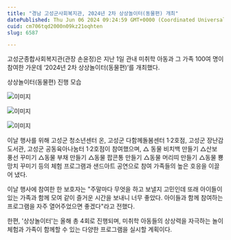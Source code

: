 ```yaml
---
title: "경남 고성군사회복지관, 2024년 2차 상상놀이터(동물편) 개최"
datePublished: Thu Jun 06 2024 09:24:59 GMT+0000 (Coordinated Universal Time)
cuid: cm706tqd2000n09kz21oqhten
slug: 6587

---
```



고성군종합사회복지관(관장 손윤정)은 지난 1일 관내 미취학 아동과 그 가족 100여 명이 참여한 가운데 ‘2024년 2차 상상놀이터(동물편)’를 개최했다.

상상놀이터(동물편) 진행 모습

![이미지](https://cdn.hashnode.com/res/hashnode/image/upload/v1739260545146/321644cd-7db3-465e-801f-95036f75cec9.jpeg)

![이미지](https://cdn.hashnode.com/res/hashnode/image/upload/v1739260547685/8139e467-bf15-4397-8192-171ec09a8949.jpeg)

![이미지](https://cdn.hashnode.com/res/hashnode/image/upload/v1739260549892/1860072f-7172-4ddb-a83e-718eef1304a9.jpeg)

이날 행사를 위해 고성군 청소년센터 온, 고성군 다함께돌봄센터 1·2호점, 고성군 장난감도서관, 고성군 공동육아나눔터 1·2호점이 참여했으며, △ 동물 비치백 만들기 △산보 풍선 꾸미기 △동물 부채 만들기 △동물 팝콘통 만들기 △동물 머리띠 만들기 △동물 뿅망치 꾸미기 등의 체험 프로그램과 샌드아트 공연으로 참여 가족들의 높은 호응을 이끌어 냈다.

이날 행사에 참여한 한 보호자는 "주말마다 무엇을 하고 보낼지 고민인데 또래 아이들이 있는 가족과 함께 모여 같이 즐거운 시간을 보내니 너무 좋았다. 아이들과 함께 참여하는 프로그램을 자주 열어주었으면 좋겠다"라고 전했다.

한편, '상상놀이터'는 올해 총 4회로 진행되며, 미취학 아동들의 상상력을 자극하는 놀이 체험과 가족이 함께할 수 있는 다양한 프로그램을 실시할 계획이다.